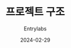 ---
layout: page
title: 프로젝트 구조
type: entryjs
category: '시작하기'
order: 2
keywords: 
genre: 
description: 
thumbnail: 
author: Entrylabs
date: 2024-02-29
updated: 2024-02-29
---